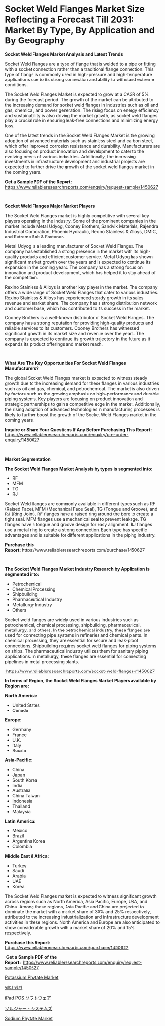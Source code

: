 <p><h1>Socket Weld Flanges Market Size Reflecting a Forecast Till 2031: Market By Type, By Application and By Geography</h1></p><p><strong>Socket Weld Flanges Market Analysis and Latest Trends</strong></p>
<p><p>Socket Weld Flanges are a type of flange that is welded to a pipe or fitting with a socket connection rather than a traditional flange connection. This type of flange is commonly used in high-pressure and high-temperature applications due to its strong connection and ability to withstand extreme conditions.</p><p>The Socket Weld Flanges Market is expected to grow at a CAGR of 5% during the forecast period. The growth of the market can be attributed to the increasing demand for socket weld flanges in industries such as oil and gas, chemical, and power generation. The rising focus on energy efficiency and sustainability is also driving the market growth, as socket weld flanges play a crucial role in ensuring leak-free connections and minimizing energy loss.</p><p>One of the latest trends in the Socket Weld Flanges Market is the growing adoption of advanced materials such as stainless steel and carbon steel, which offer improved corrosion resistance and durability. Manufacturers are also focusing on product innovation and development to cater to the evolving needs of various industries. Additionally, the increasing investments in infrastructure development and industrial projects are expected to further drive the growth of the socket weld flanges market in the coming years.</p></p>
<p><strong>Get a Sample PDF of the Report:&nbsp;</strong> <a href="https://www.reliableresearchreports.com/enquiry/request-sample/1450627">https://www.reliableresearchreports.com/enquiry/request-sample/1450627</a></p>
<p>&nbsp;</p>
<p><strong>Socket Weld Flanges Major Market Players</strong></p>
<p><p>The Socket Weld Flanges market is highly competitive with several key players operating in the industry. Some of the prominent companies in the market include Metal Udyog, Cooney Brothers, Sandvik Materials, Rajendra Industrial Corporation, Phoenix Hydraulic, Rexino Stainless & Alloys, DMIC, and Extreme Bolt & Fastener.</p><p>Metal Udyog is a leading manufacturer of Socket Weld Flanges. The company has established a strong presence in the market with its high-quality products and efficient customer service. Metal Udyog has shown significant market growth over the years and is expected to continue its expansion in the coming years. The company has a strong focus on innovation and product development, which has helped it to stay ahead of the competition.</p><p>Rexino Stainless & Alloys is another key player in the market. The company offers a wide range of Socket Weld Flanges that cater to various industries. Rexino Stainless & Alloys has experienced steady growth in its sales revenue and market share. The company has a strong distribution network and customer base, which has contributed to its success in the market.</p><p>Cooney Brothers is a well-known distributor of Socket Weld Flanges. The company has a strong reputation for providing high-quality products and reliable services to its customers. Cooney Brothers has witnessed significant growth in its market size and revenue over the years. The company is expected to continue its growth trajectory in the future as it expands its product offerings and market reach.</p></p>
<p>&nbsp;</p>
<p><strong>What Are The Key Opportunities For Socket Weld Flanges Manufacturers?</strong></p>
<p><p>The global Socket Weld Flanges market is expected to witness steady growth due to the increasing demand for these flanges in various industries such as oil and gas, chemical, and petrochemical. The market is also driven by factors such as the growing emphasis on high-performance and durable piping systems. Key players are focusing on product innovation and strategic partnerships to gain a competitive edge in the market. Additionally, the rising adoption of advanced technologies in manufacturing processes is likely to further boost the growth of the Socket Weld Flanges market in the coming years.</p></p>
<p><strong>Inquire or Share Your Questions If Any Before Purchasing This Report:</strong> <a href="https://www.reliableresearchreports.com/enquiry/pre-order-enquiry/1450627">https://www.reliableresearchreports.com/enquiry/pre-order-enquiry/1450627</a></p>
<p>&nbsp;</p>
<p><strong>Market Segmentation</strong></p>
<p><strong>The Socket Weld Flanges Market Analysis by types is segmented into:</strong></p>
<p><ul><li>RF</li><li>MFM</li><li>TG</li><li>RJ</li></ul></p>
<p><p>Socket Weld flanges are commonly available in different types such as RF (Raised Face), MFM (Mechanical Face Seal), TG (Tongue and Groove), and RJ (Ring Joint). RF flanges have a raised ring around the bore to create a tight seal. MFM flanges use a mechanical seal to prevent leakage. TG flanges have a tongue and groove design for easy alignment. RJ flanges use a metal ring to create a strong connection. Each type has specific advantages and is suitable for different applications in the piping industry.</p></p>
<p><strong>Purchase this Report:&nbsp;</strong><a href="https://www.reliableresearchreports.com/purchase/1450627">https://www.reliableresearchreports.com/purchase/1450627</a></p>
<p>&nbsp;</p>
<p><strong>The Socket Weld Flanges Market Industry Research by Application is segmented into:</strong></p>
<p><ul><li>Petrochemical</li><li>Chemical Processing</li><li>Shipbuilding</li><li>Pharmaceutical Industry</li><li>Metallurgy Industry</li><li>Others</li></ul></p>
<p><p>Socket weld flanges are widely used in various industries such as petrochemical, chemical processing, shipbuilding, pharmaceutical, metallurgy, and others. In the petrochemical industry, these flanges are used for connecting pipe systems in refineries and chemical plants. In chemical processing, they are essential for secure and leak-proof connections. Shipbuilding requires socket weld flanges for piping systems on ships. The pharmaceutical industry utilizes them for sanitary piping applications. In metallurgy, these flanges are essential for connecting pipelines in metal processing plants.</p></p>
<p><a href="https://www.reliableresearchreports.com/socket-weld-flanges-r1450627">&nbsp;https://www.reliableresearchreports.com/socket-weld-flanges-r1450627</a></p>
<p><strong>In terms of Region, the Socket Weld Flanges Market Players available by Region are:</strong></p>
<p>
    <p> <strong> North America: </strong>
        <ul>
            <li>United States</li>
            <li>Canada</li>
        </ul>
        </p> 
    <p> <strong> Europe: </strong>
        <ul>
            <li>Germany</li>
            <li>France</li>
            <li>U.K.</li>
            <li>Italy</li>
            <li>Russia</li>
        </ul>
        </p> 
    <p> <strong> Asia-Pacific: </strong>
        <ul>
            <li>China</li>
            <li>Japan</li>
            <li>South Korea</li>
            <li>India</li>
            <li>Australia</li>
            <li>China Taiwan</li>
            <li>Indonesia</li>
            <li>Thailand</li>
            <li>Malaysia</li>
        </ul>
        </p> 
    <p> <strong> Latin America: </strong>
        <ul>
            <li>Mexico</li>
            <li>Brazil</li>
            <li>Argentina Korea</li>
            <li>Colombia</li>
        </ul>
        </p> 
    <p> <strong> Middle East & Africa: </strong>
        <ul>
            <li>Turkey</li>
            <li>Saudi</li>
            <li>Arabia</li>
            <li>UAE</li>
            <li>Korea</li>
        </ul>
    </p>
    </p>
<p><p>The Socket Weld Flanges market is expected to witness significant growth across regions such as North America, Asia Pacific, Europe, USA, and China. Among these regions, Asia Pacific and China are projected to dominate the market with a market share of 30% and 25% respectively, attributed to the increasing industrialization and infrastructure development activities in these regions. North America and Europe are also anticipated to show considerable growth with a market share of 20% and 15% respectively.</p></p>
<p><strong>Purchase this Report: </strong><a href="https://www.reliableresearchreports.com/purchase/1450627">https://www.reliableresearchreports.com/purchase/1450627</a></p>
<p>&nbsp;<strong>Get a Sample PDF of the Report:&nbsp;&nbsp;</strong><a href="https://www.reliableresearchreports.com/enquiry/request-sample/1450627">https://www.reliableresearchreports.com/enquiry/request-sample/1450627</a></p>
<p><strong></strong></p>
<p><p><a href="https://issuu.com/reportprime-2/docs/potassium-phytate-market-size-2030.pptx">Potassium Phytate Market</a></p><p><a href="https://github.com/TimmyMann6767/Market-Research-Report-List-1/blob/main/820568526798.md">워터 탱커</a></p><p><a href="https://medium.com/@clairhane2018/ipad-pos-%E3%82%BD%E3%83%95%E3%83%88%E3%82%A6%E3%82%A7%E3%82%A2%E5%B8%82%E5%A0%B4%E8%A6%8F%E6%A8%A1%E3%81%8A%E3%82%88%E3%81%B3%E5%B8%82%E5%A0%B4%E3%83%88%E3%83%AC%E3%83%B3%E3%83%89-%E5%AE%8C%E5%85%A8%E3%81%AA%E6%A5%AD%E7%95%8C%E6%A6%82%E8%A6%81-2024%E5%B9%B4%E3%81%8B%E3%82%892031%E5%B9%B4%E3%81%BE%E3%81%A7-d6d5a5aa1053">iPad POS ソフトウェア</a></p><p><a href="https://medium.com/@linabernier2023/%E5%85%B5%E5%A3%AB%E3%82%B7%E3%82%B9%E3%83%86%E3%83%A0%E5%B8%82%E5%A0%B4%E3%81%AE%E8%A6%8F%E6%A8%A1%E3%81%A8%E5%B8%82%E5%A0%B4%E5%8B%95%E5%90%91-%E5%AE%8C%E5%85%A8%E3%81%AA%E7%94%A3%E6%A5%AD%E6%A6%82%E8%A6%81-2024%E5%B9%B4%E3%81%8B%E3%82%892031%E5%B9%B4%E3%81%BE%E3%81%A7-ffcb198cc4d4">ソルジャー・システムズ</a></p><p><a href="https://issuu.com/reportprime-2/docs/sodium-phytate-market-size-2030.pptx">Sodium Phytate Market</a></p></p>